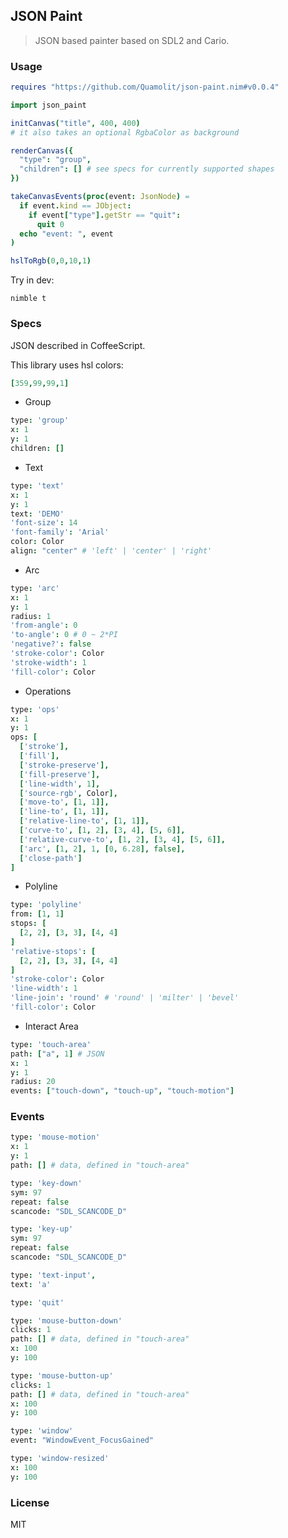 
JSON Paint
----

> JSON based painter based on SDL2 and Cario.

### Usage

```nim
requires "https://github.com/Quamolit/json-paint.nim#v0.0.4"
```

```nim
import json_paint

initCanvas("title", 400, 400)
# it also takes an optional RgbaColor as background

renderCanvas({
  "type": "group",
  "children": [] # see specs for currently supported shapes
})

takeCanvasEvents(proc(event: JsonNode) =
  if event.kind == JObject:
    if event["type"].getStr == "quit":
      quit 0
  echo "event: ", event
)

hslToRgb(0,0,10,1)
```

Try in dev:

```
nimble t
```

### Specs

JSON described in CoffeeScript.

This library uses hsl colors:

```coffee
[359,99,99,1]
```

* Group

```coffee
type: 'group'
x: 1
y: 1
children: []
```

* Text

```coffee
type: 'text'
x: 1
y: 1
text: 'DEMO'
'font-size': 14
'font-family': 'Arial'
color: Color
align: "center" # 'left' | 'center' | 'right'
```

* Arc

```coffee
type: 'arc'
x: 1
y: 1
radius: 1
'from-angle': 0
'to-angle': 0 # 0 ~ 2*PI
'negative?': false
'stroke-color': Color
'stroke-width': 1
'fill-color': Color
```

* Operations

```coffee
type: 'ops'
x: 1
y: 1
ops: [
  ['stroke'],
  ['fill'],
  ['stroke-preserve'],
  ['fill-preserve'],
  ['line-width', 1],
  ['source-rgb', Color],
  ['move-to', [1, 1]],
  ['line-to', [1, 1]],
  ['relative-line-to', [1, 1]],
  ['curve-to', [1, 2], [3, 4], [5, 6]],
  ['relative-curve-to', [1, 2], [3, 4], [5, 6]],
  ['arc', [1, 2], 1, [0, 6.28], false],
  ['close-path']
]
```

* Polyline

```coffee
type: 'polyline'
from: [1, 1]
stops: [
  [2, 2], [3, 3], [4, 4]
]
'relative-stops': [
  [2, 2], [3, 3], [4, 4]
]
'stroke-color': Color
'line-width': 1
'line-join': 'round' # 'round' | 'milter' | 'bevel'
'fill-color': Color
```

* Interact Area

```coffee
type: 'touch-area'
path: ["a", 1] # JSON
x: 1
y: 1
radius: 20
events: ["touch-down", "touch-up", "touch-motion"]
```

### Events

```coffee
type: 'mouse-motion'
x: 1
y: 1
path: [] # data, defined in "touch-area"
```

```coffee
type: 'key-down'
sym: 97
repeat: false
scancode: "SDL_SCANCODE_D"
```

```coffee
type: 'key-up'
sym: 97
repeat: false
scancode: "SDL_SCANCODE_D"
```

```coffee
type: 'text-input',
text: 'a'
```

```coffee
type: 'quit'
```

```coffee
type: 'mouse-button-down'
clicks: 1
path: [] # data, defined in "touch-area"
x: 100
y: 100
```

```coffee
type: 'mouse-button-up'
clicks: 1
path: [] # data, defined in "touch-area"
x: 100
y: 100
```

```coffee
type: 'window'
event: "WindowEvent_FocusGained"
```

```coffee
type: 'window-resized'
x: 100
y: 100
```

### License

MIT
